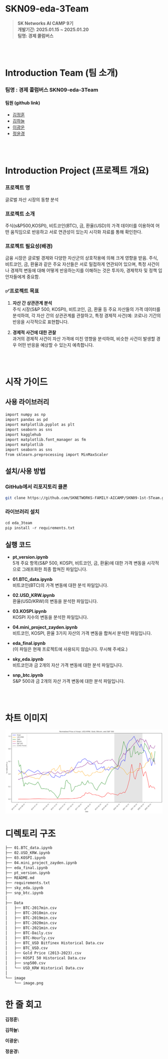 # SKN09-eda-3Team

> **SK Networks AI CAMP 9기** <br/> **개발기간: 2025.01.15 ~ 2025.01.20** <br/> **팀명: 경제 콜럼버스** 


<br>
</br>  

# Introduction Team (팀 소개)
###  팀명 : 경제 콜럼버스 SKN09-eda-3Team

#### 팀원 (github link)
-  [김정훈](https://github.com/Zayden0815)
-  [김하늘](https://github.com/nini12091)
-  [이광운](https://github.com/Leegwangwoon)
-  [정윤경](https://github.com/kinoble)

<br>
</br>  

# Introduction Project (프로젝트 개요)

### 프로젝트 명
글로벌 자산 시장의 동향 분석

### 프로젝트 소개
주식(s&P500,KOSPI), 비트코인(BTC), 금, 환율(USD)의 가격 데이터를 이용하여 어떤 움직임으로 반응하고 서로 연관성이 있는지 시각화 자료를 통해 확인한다.

### 프로젝트 필요성(배경) 
금융 시장은 글로벌 경제와 다양한 자산군의 상호작용에 의해 크게 영향을 받음. 주식, 비트코인, 금, 환율과 같은 주요 자산들은 서로 밀접하게 연관되어 있으며, 특정 사건이나 경제적 변동에 대해 어떻게 반응하는지를 이해하는 것은 투자자, 경제학자 및 정책 입안자들에게 중요함.

### ✅프로젝트 목표

 1. **자산 간 상관관계 분석**  
   주식 시장(S&P 500, KOSPI), 비트코인, 금, 환율 등 주요 자산들의 가격 데이터를 분석하여, 각 자산 간의 상관관계를 관찰하고, 특정 경제적 사건(예: 코로나) 기간의 반응을 시각적으로 표현합니다.

 2. **경제적 사건에 대한 관찰**  
   과거의 경제적 사건이 자산 가격에 미친 영향을 분석하여, 비슷한 사건이 발생할 경우 어떤 반응을 예상할 수 있는지 예측합니다.

<br>
</br>

# 시작 가이드

## 사용 라이브러리
```
import numpy as np
import pandas as pd
import matplotlib.pyplot as plt
import seaborn as sns
import kagglehub
import matplotlib.font_manager as fm
import matplotlib
import seaborn as sns
from sklearn.preprocessing import MinMaxScaler
```
## 설치/사용 방법

###  GitHub에서 리포지토리 클론

```bash
git clone https://github.com/SKNETWORKS-FAMILY-AICAMP/SKN09-1st-5Team.git
```

### 라이브러리 설치
```bssh
cd eda_3team
pip install -r requirements.txt
```


## 실행 코드

- **pt_version.ipynb**  
  5개 주요 항목(S&P 500, KOSPI, 비트코인, 금, 환율)에 대한 가격 변동을 시각적으로 그래프화한 최종 합쳐진 파일입니다.

- **01.BTC_data.ipynb**  
  비트코인(BTC)의 가격 변동에 대한 분석 파일입니다.

- **02.USD_KRW.ipynb**  
  환율(USD/KRW)의 변동을 분석한 파일입니다.

- **03.KOSPI.ipynb**  
  KOSPI 지수의 변동을 분석한 파일입니다.

- **04.mini_project_zayden.ipynb**  
  비트코인, KOSPI, 환율 3가지 자산의 가격 변동을 합쳐서 분석한 파일입니다.

- **eda_final.ipynb**  
  (이 파일은 현재 프로젝트에 사용되지 않습니다. 무시해 주세요.)

- **sky_eda.ipynb**  
  비트코인과 금 2개의 자산 가격 변동에 대한 분석 파일입니다.

- **snp_btc.ipynb**  
  S&P 500과 금 2개의 자산 가격 변동에 대한 분석 파일입니다.

<br>
</br>


# 차트 이미지
![5개 항목 차트(코로나 하이라이트)](./image/image.png)



# 디렉토리 구조
```
├── 01.BTC_data.ipynb
├── 02.USD_KRW.ipynb
├── 03.KOSPI.ipynb
├── 04.mini_project_zayden.ipynb
├── eda_final.ipynb
├── pt_version.ipynb
├── README.md
├── requirements.txt
├── sky_eda.ipynb
├── snp_btc.ipynb
│
├── Data
│   ├── BTC-2017min.csv
│   ├── BTC-2018min.csv
│   ├── BTC-2019min.csv
│   ├── BTC-2020min.csv
│   ├── BTC-2021min.csv
│   ├── BTC-Daily.csv
│   ├── BTC-Hourly.csv
│   ├── BTC_USD Bitfinex Historical Data.csv
│   ├── BTC_USD.csv
│   ├── Gold Price (2013-2023).csv
│   ├── KOSPI 50 Historical Data.csv
│   ├── snp500.csv
│   └── USD_KRW Historical Data.csv
│
└── image
    └── image.png
```

# 한 줄 회고
<b>김정훈</b>\

<b>김하늘</b>\

<b>이광운</b>\

<b>정윤경</b>\
